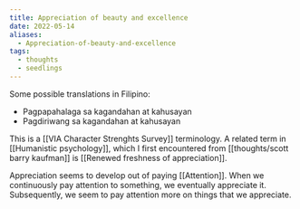 ```yaml
---
title: Appreciation of beauty and excellence
date: 2022-05-14
aliases:
  - Appreciation-of-beauty-and-excellence
tags:
  - thoughts
  - seedlings
---
```

Some possible translations in Filipino:
- Pagpapahalaga sa kagandahan at kahusayan
- Pagdiriwang sa kagandahan at kahusayan

This is a [[VIA Character Strenghts Survey]] terminology. A related term in [[Humanistic psychology]], which I first encountered from [[thoughts/scott barry kaufman]] is [[Renewed freshness of appreciation]].

Appreciation seems to develop out of paying [[Attention]]. When we continuously pay attention to something, we eventually appreciate it. Subsequently, we seem to pay attention more on things that we appreciate.
